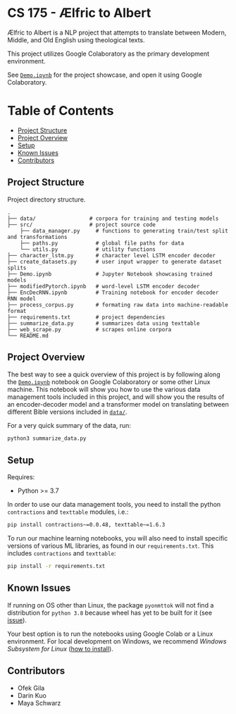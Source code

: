 
# CS 175 - Ælfric to Albert

Ælfric to Albert is a NLP project that attempts to translate between Modern, Middle, and Old
English using theological texts.

This project utilizes Google Colaboratory as the primary development environment.

See  [`Demo.ipynb`][demo] for the project showcase, and open it using Google Colaboratory.

Table of Contents
=================
<!-- MarkdownTOC autolink="true" -->

- [Project Structure](#project-structure)
- [Project Overview](#project-overview)
- [Setup](#setup)
- [Known Issues](#known-issues)
- [Contributors](#contributors)

<!-- /MarkdownTOC -->

## Project Structure
Project directory structure.

    .
    ├── data/                 # corpora for training and testing models
    ├── src/                  # project source code
        ├── data_manager.py     # functions to generating train/test split and transformations
        ├── paths.py            # global file paths for data
        └── utils.py            # utility functions
    ├── character_lstm.py       # character level LSTM encoder decoder
    ├── create_datasets.py      # user input wrapper to generate dataset splits
    ├── Demo.ipynb              # Jupyter Notebook showcasing trained models
    ├── modifiedPytorch.ipynb   # word-level LSTM encoder decoder
    ├── EncDecRNN.ipynb         # Training notebook for encoder decoder RNN model
    ├── process_corpus.py       # formating raw data into machine-readable format
    ├── requirements.txt        # project dependencies
    ├── summarize_data.py       # summarizes data using texttable
    ├── web_scrape.py           # scrapes online corpora
    └── README.md

## Project Overview

The best way to see a quick overview of this project is by following along the [`Demo.ipynb`][demo] notebook on Google Colaboratory or some other Linux machine. This notebook will show you how to use the various data management tools included in this project, and will show you the results of an encoder-decoder model and a transformer model on translating between different Bible versions included in [`data/`][data].

For a very quick summary of the data, run:
```bash
python3 summarize_data.py
```

## Setup
Requires:
- Python >= 3.7

In order to use our data management tools, you need to install the python `contractions` and `texttable` modules, i.e.:

```bash
pip install contractions~=0.0.48, texttable~=1.6.3
```

To run our machine learning notebooks, you will also need to install specific versions of various ML libraries, as found in our `requirements.txt`. This includes `contractions` and `texttable`:

```bash
pip install -r requirements.txt
```

## Known Issues
If running on OS other than Linux, the package `pyonmttok` will not find a distribution for
`python 3.8` because wheel has yet to be built for it
(see [issue](https://github.com/OpenNMT/Tokenizer/issues/136)).

Your best option is to run the notebooks using Google Colab or a Linux environment.
For local development on Windows, we recommend *Windows Subsystem for Linux* ([how to install](https://docs.microsoft.com/en-us/windows/wsl/install-win10)).

## Contributors
* Ofek Gila
* Darin Kuo
* Maya Schwarz

[demo]:Demo.ipynb "project showcase notebook"
[data]:data/ "data directory"
